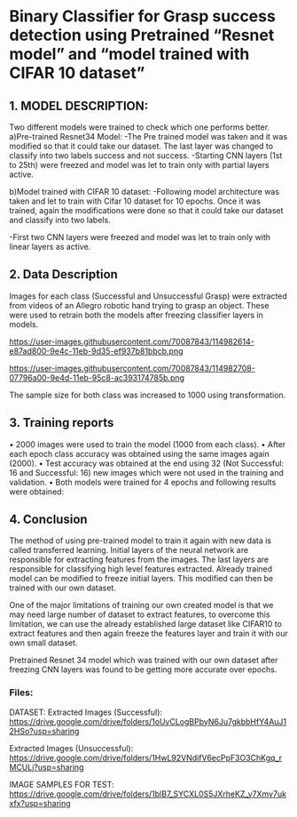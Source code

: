 # Binary Classifier for Grasp success detection using Pretrained “Resnet model” and “model trained with CIFAR 10 dataset”


## 1.	MODEL DESCRIPTION:
Two different models were trained to check which one performs better. 
a)Pre-trained Resnet34 Model:
-The Pre trained model was taken and it was modified so that it could take our dataset. The last layer was changed to classify into two labels success and not success.
-Starting CNN layers (1st to 25th) were freezed and model was let to train only with partial layers active.

b)Model trained with CIFAR 10 dataset:
-Following model architecture was taken and let to train with Cifar 10 dataset for 10 epochs. Once it was trained, again the modifications were done so that it could take our dataset and classify into two labels.
 
-First two CNN layers were freezed and model was let to train only with linear layers as active.


## 2.	Data Description
Images for each class (Successful and Unsuccessful Grasp) were extracted from videos of an Allegro robotic hand trying to grasp an object. These were used to retrain both the models after freezing classifier layers in models.

https://user-images.githubusercontent.com/70087843/114982614-e87ad800-9e4c-11eb-9d35-ef937b81bbcb.png

https://user-images.githubusercontent.com/70087843/114982708-07796a00-9e4d-11eb-95c8-ac393174785b.png



The sample size for both class was increased to 1000 using transformation.
 


## 3.	Training reports
• 2000 images were used to train the model (1000 from each class).
• After each epoch class accuracy was obtained using the same images again (2000).
• Test accuracy was obtained at the end using 32 (Not Successful: 16 and Successful: 16) new images which were not used in the training and validation.
• Both models were trained for 4 epochs and following results were obtained:

 



## 4.	Conclusion
The method of using pre-trained model to train it again with new data is called transferred learning. Initial layers of the neural network are responsible for extracting features from the images. The last layers are responsible for classifying high level features extracted. Already trained model can be modified to freeze initial layers. This modified can then be trained with our own dataset. 

One of the major limitations of training our own created model is that we may need large number of dataset to extract features, to overcome this limitation, we can use the already established large dataset like CIFAR10 to extract features and then again freeze the features layer and train it with our own small dataset.

Pretrained Resnet 34 model which was trained with our own dataset after freezing CNN layers was found to be getting more accurate over epochs.


### Files: 
DATASET: 
Extracted Images (Successful): https://drive.google.com/drive/folders/1oUyCLogBPbyN6Ju7gkbbHfY4AuJ12HSo?usp=sharing

Extracted Images (Unsuccessful): https://drive.google.com/drive/folders/1HwL92VNdifV6ecPpF3O3ChKgq_rMCULj?usp=sharing


IMAGE SAMPLES FOR TEST: https://drive.google.com/drive/folders/1blB7_SYCXL0S5JXrheKZ_y7Xmv7ukxfx?usp=sharing






